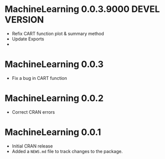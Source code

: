 # MachineLearning 0.0.3.9000 DEVEL VERSION
* Refix CART function plot & summary method
* Update Exports
* 

# MachineLearning 0.0.3
* Fix a bug in CART function

# MachineLearning 0.0.2
* Correct CRAN errors

# MachineLearning 0.0.1
* Initial CRAN release
* Added a `NEWS.md` file to track changes to the package.
